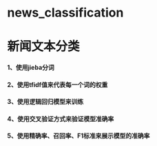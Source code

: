 # news_classification
# 新闻文本分类
#### 1、使用jieba分词
#### 2、使用tfidf值来代表每一个词的权重
#### 3、使用逻辑回归模型来训练
#### 4、使用交叉验证方式来验证模型准确率
#### 5、使用精确率、召回率、F1标准来展示模型的准确率
